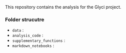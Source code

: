 This repository contains the analysis for the Glyci project.

### Folder strucutre
  -  `data` :
  -  `analysis_code` :
  -  `supplementary_functions` :
  -  `markdown_notebooks` :
